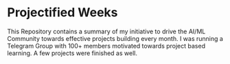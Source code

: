 # Projectified Weeks
This Repository contains a summary of my initiative to drive the AI/ML Community towards effective projects building every month.
I was running a Telegram Group with 100+ members motivated towards project based learning. A few projects were finished as well. 
